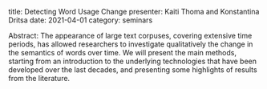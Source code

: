 title: Detecting Word Usage Change
presenter: Kaiti Thoma and Konstantina Dritsa
date: 2021-04-01
category: seminars

Abstract: The appearance of large text corpuses, covering extensive time periods,
has allowed researchers to investigate qualitatively the change in the
semantics of words over time. We will present the main methods, starting
from an introduction to the underlying technologies that have been
developed over the last decades, and presenting some highlights of
results from the literature.